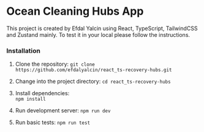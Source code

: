 # Ocean Cleaning Hubs App

This project is created by Efdal Yalcin using React, TypeScript, TailwindCSS and Zustand mainly. To test it in your local please follow the instructions.

### Installation

1. Clone the repository:
   `git clone https://github.com/efdalyalcin/react_ts-recovery-hubs.git`

2. Change into the project directory:
   `cd react_ts-recovery-hubs`

3. Install dependencies:  
   `npm install`

4. Run development server:
   `npm run dev`

5. Run basic tests:
   `npm run test`
